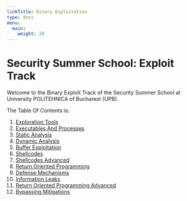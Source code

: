 ```yaml
---
linkTitle: Binary Exploitation
type: docs
menu:
  main:
    weight: 20
---
```


# Security Summer School: Exploit Track

Welcome to the Binary Exploit Track of the Security Summer School at University POLITEHNICA of Bucharest (UPB).

The Table Of Contents is:

1. [Exploration Tools](exploration-tools/)
1. [Executables And Processes](executables-and-processes/)
1. [Static Analysis](static-analysis/)
1. [Dynamic Analysis](dynamic-analysis/)
1. [Buffer Exploitation](buffer-exploitation/)
1. [Shellcodes](shellcodes/)
1. [Shellcodes Advanced](shellcodes-advanced/)
1. [Return Oriented Programming](return-oriented-programming/)
1. [Defense Mechanisms](defense-mechanisms/)
1. [Information Leaks](information-leaks/)
1. [Return Oriented Programming Advanced](return-oriented-programming-advanced/)
1. [Bypassing Mitigations](bypassing-mitigations/)
